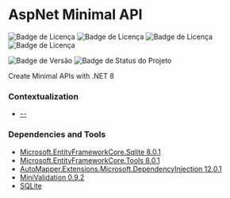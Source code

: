 # AspNet Minimal API

![Badge de Licença](https://img.shields.io/badge/.NET-8.0.0-blue.svg?style=flat-square&logo=dotnet)
![Badge de Licença](https://img.shields.io/badge/Entity_Framework_SQLite-8.0.1-orange.svg?style=flat-square&logo=entityframework)
![Badge de Licença](https://img.shields.io/badge/Entity_Framework_Tools-8.0.1-orange.svg?style=flat-square&logo=entityframework)
![Badge de Licença](https://img.shields.io/badge/git-2.42.0-lightgrey.svg?style=flat-square&logo=git)

![Badge de Versão](https://img.shields.io/badge/app-v_1.0.0-green.svg?style=flat-square&logo=app)
![Badge de Status do Projeto](https://img.shields.io/badge/status-training-blue.svg?style=flat-square)

Create Minimal APIs with .NET 8

### Contextualization

- [--]()

### Dependencies and Tools

- [Microsoft.EntityFrameworkCore.Sqlite 8.0.1](https://www.nuget.org/packages/Microsoft.EntityFrameworkCore.Sqlite)
- [Microsoft.EntityFrameworkCore.Tools 8.0.1](https://www.nuget.org/packages/Microsoft.EntityFrameworkCore.Tools)
- [AutoMapper.Extensions.Microsoft.DependencyInjection 12.0.1](https://www.nuget.org/packages/AutoMapper.Extensions.Microsoft.DependencyInjection)
- [MiniValidation 0.9.2](https://www.nuget.org/packages/MiniValidation)
- [SQLite](https://www.sqlite.org/download.html)


